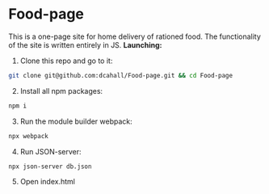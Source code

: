 # Food-page
This is a one-page site for home delivery of rationed food. The functionality of the site is written entirely in JS. 
**Launching:**
1. Clone this repo and go to it:
``` sh
git clone git@github.com:dcahall/Food-page.git && cd Food-page
```
2. Install all npm packages:
``` sh
npm i
```
3. Run the module builder webpack:
``` sh
npx webpack
```
4. Run JSON-server:
``` sh
npx json-server db.json
```
5. Open index.html

